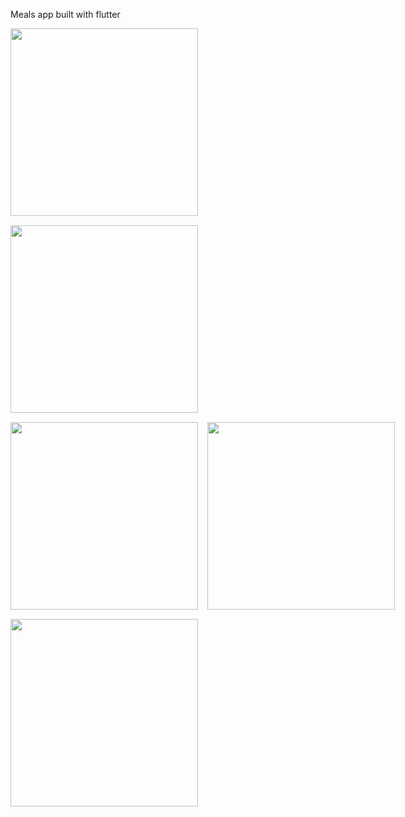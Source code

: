 Meals app built with flutter

<div>
<img style="margin-right:15px;margin-bottom:15px;" width=300 src="https://raw.githubusercontent.com/harel2021/Flutter-Meals-App/master/assets/images/1.png">
<img style="margin-right:15px;margin-bottom:15px;"  width=300 src="https://raw.githubusercontent.com/harel2021/Flutter-Meals-App/master/assets/images/2.png">
<div style="display:flex;">

<img style="margin-right:15px;margin-bottom:15px;"  width=300 src="https://raw.githubusercontent.com/harel2021/Flutter-Meals-App/master/assets/images/3.png">
<img style="margin-right:15px;margin-bottom:15px;"  width=300 src="https://raw.githubusercontent.com/harel2021/Flutter-Meals-App/master/assets/images/4.png">
</div>
<div>
<img width=300 src="https://raw.githubusercontent.com/harel2021/Flutter-Meals-App/master/assets/images/5.png">
</div>
</div>
